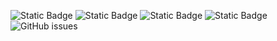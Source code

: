 ![Static Badge](https://img.shields.io/badge/blacklists-61-000000) ![Static Badge](https://img.shields.io/badge/blacklisted-2998060-cc0000) ![Static Badge](https://img.shields.io/badge/whitelisted-2250-00CC00) ![Static Badge](https://img.shields.io/badge/streaming_blacklist-28107-000000) ![GitHub issues](https://img.shields.io/github/issues/fabriziosalmi/blacklists)
